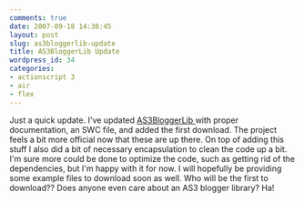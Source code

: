 ```yaml
---
comments: true
date: 2007-09-18 14:38:45
layout: post
slug: as3bloggerlib-update
title: AS3BloggerLib Update
wordpress_id: 34
categories:
- actionscript 3
- air
- flex
---
```


Just a quick update. I've updated [AS3BloggerLib ](http://code.google.com/p/as3bloggerlib/)with proper documentation, an SWC file, and added the first download. The project feels a bit more official now that these are up there. On top of adding this stuff I also did a bit of necessary encapsulation to clean the code up a bit. I'm sure more could be done to optimize the code, such as getting rid of the dependencies, but I'm happy with it for now. I will hopefully be providing some example files to download soon as well. Who will be the first to download?? Does anyone even care about an AS3 blogger library? Ha!
